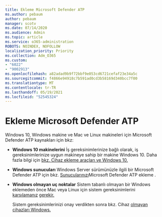 ```yaml
---
title: Ekleme Microsoft Defender ATP
ms.author: pebaum
author: pebaum
manager: scotv
ms.date: 07/14/2020
ms.audience: Admin
ms.topic: article
ms.service: o365-administration
ROBOTS: NOINDEX, NOFOLLOW
localization_priority: Priority
ms.collection: Adm_O365
ms.custom:
- "6022"
- "9002913"
ms.openlocfilehash: a82adad9b9f72bbf9e053cd6721cefaf23e34a5c
ms.sourcegitcommit: f4866e94918c7b591ad0cd3b58169d340bcc7f00
ms.translationtype: MT
ms.contentlocale: tr-TR
ms.lasthandoff: 05/19/2021
ms.locfileid: "52545324"
---
```

# <a name="onboarding-microsoft-defender-atp"></a>Ekleme Microsoft Defender ATP

Windows 10, Windows makine ve Mac ve Linux makineleri için Microsoft Defender ATP kaynakları için bkz: 

- **Windows 10 makinelerini** İş gereksinimlerinize bağlı olarak, iş gereksinimlerinize uygun makineye sahip bir makine Windows 10. Daha fazla bilgi için [bkz. Cihaz ekleme araçları ve Windows 10.](/windows/security/threat-protection/microsoft-defender-atp/configure-endpoints) 

- **Windows sunucuları** Windows Server sürümünüzle ilgili bir Microsoft Defender ATP için bkz. [Sunucularınızı](/windows/security/threat-protection/microsoft-defender-atp/configure-server-endpoints)Microsoft Defender ATP ekleme .

- **Windows olmayan uç noktalar**  Sistem tabanlı olmayan bir Windows eklemeden önce Mac veya Linux için sistem gereksinimlerini [karşılamanız](/windows/security/threat-protection/microsoft-defender-atp/microsoft-defender-atp-mac#system-requirements) [gerekir.](/windows/security/threat-protection/microsoft-defender-atp/microsoft-defender-atp-linux#system-requirements)

    Sistem gereksinimlerinizi onay verdikten sonra bkz. Cihaz [olmayan cihazları Windows.](/windows/security/threat-protection/microsoft-defender-atp/configure-endpoints-non-windows#onboarding-non-windows-machines)